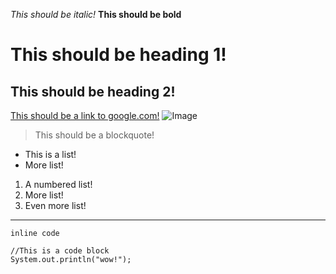 *This should be italic!*
**This should be bold**
# This should be heading 1!
## This should be heading 2!
[This should be a link to google.com!](https://www.google.com)
![Image](dog.jpeg)
> This should be a blockquote!
* This is a list!
* More list!
1. A numbered list!
2. More list!
3. Even more list!
---
`inline code`
```
//This is a code block
System.out.println("wow!");
```
